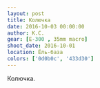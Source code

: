 ```yaml
---
layout: post
title: Колючка
date: 2016-10-03 00:00:00
author: К.С.
gear: [E-300 , 35mm macro]
shoot_date: 2016-10-01
location: Ёль-база
colors: ['0d0b0c', '433d30']
---
```


Колючка.
